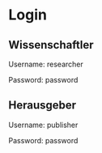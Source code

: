 # Login

## Wissenschaftler

Username: researcher

Password: password



## Herausgeber

Username: publisher

Password: password
